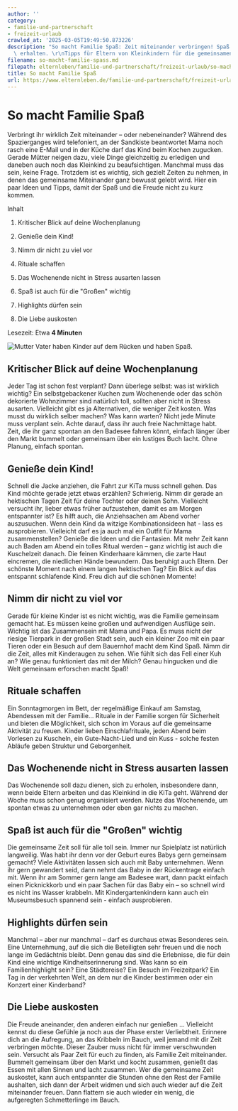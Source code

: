 ```yaml
---
author: ''
category:
- familie-und-partnerschaft
- freizeit-urlaub
crawled_at: '2025-03-05T19:49:50.873226'
description: "So macht Familie Spaß: Zeit miteinander verbringen! Spaß am Familienleben\
  \ erhalten. \r\nTipps für Eltern von Kleinkindern für die gemeinsamen Momente"
filename: so-macht-familie-spass.md
filepath: elternleben/familie-und-partnerschaft/freizeit-urlaub/so-macht-familie-spass.md
title: So macht Familie Spaß
url: https://www.elternleben.de/familie-und-partnerschaft/freizeit-urlaub/so-macht-familie-spass/
---
```


#  So macht Familie Spaß

Verbringt ihr wirklich Zeit miteinander – oder nebeneinander? Während des
Spazierganges wird telefoniert, an der Sandkiste beantwortet Mama noch rasch
eine E-Mail und in der Küche darf das Kind beim Kochen zugucken. Gerade Mütter
neigen dazu, viele Dinge gleichzeitig zu erledigen und daneben auch noch das
Kleinkind zu beaufsichtigen. Manchmal muss das sein, keine Frage. Trotzdem ist
es wichtig, sich gezielt Zeiten zu nehmen, in denen das gemeinsame Miteinander
ganz bewusst gelebt wird. Hier ein paar Ideen und Tipps, damit der Spaß und
die Freude nicht zu kurz kommen.

Inhalt

1. Kritischer Blick auf deine Wochenplanung

2. Genieße dein Kind!

3. Nimm dir nicht zu viel vor

4. Rituale schaffen

5. Das Wochenende nicht in Stress ausarten lassen

6. Spaß ist auch für die "Großen" wichtig

7. Highlights dürfen sein

8. Die Liebe auskosten

Lesezeit: Etwa **4 Minuten**

![Mutter Vater haben Kinder auf dem Rücken und haben
Spaß.](/fileadmin/_processed_/3/7/csm_Tipps_So_macht_Familie_Spass_iStock-1134312186_Klein_50d224dca4.jpg)

##  Kritischer Blick auf deine Wochenplanung

Jeder Tag ist schon fest verplant? Dann überlege selbst: was ist wirklich
wichtig? Ein selbstgebackener Kuchen zum Wochenende oder das schön dekorierte
Wohnzimmer sind natürlich toll, sollten aber nicht in Stress ausarten.
Vielleicht gibt es ja Alternativen, die weniger Zeit kosten. Was musst du
wirklich selber machen? Was kann warten? Nicht jede Minute muss verplant sein.
Achte darauf, dass ihr auch freie Nachmittage habt. Zeit, die ihr ganz spontan
an den Badesee fahren könnt, einfach länger über den Markt bummelt oder
gemeinsam über ein lustiges Buch lacht. Ohne Planung, einfach spontan.  

##  Genieße dein Kind!

Schnell die Jacke anziehen, die Fahrt zur KiTa muss schnell gehen. Das Kind
möchte gerade jetzt etwas erzählen? Schwierig. Nimm dir gerade an hektischen
Tagen Zeit für deine Tochter oder deinen Sohn. Vielleicht versucht ihr, lieber
etwas früher aufzustehen, damit es am Morgen entspannter ist? Es hilft auch,
die Anziehsachen am Abend vorher auszusuchen. Wenn dein Kind da witzige
Kombinationsideen hat - lass es ausprobieren. Vielleicht darf es ja auch mal
ein Outfit für Mama zusammenstellen? Genieße die Ideen und die Fantasien. Mit
mehr Zeit kann auch Baden am Abend ein tolles Ritual werden – ganz wichtig ist
auch die Kuschelzeit danach. Die feinen Kinderhaare kämmen, die zarte Haut
eincremen, die niedlichen Hände bewundern. Das beruhigt auch Eltern. Der
schönste Moment nach einem langen hektischen Tag? Ein Blick auf das entspannt
schlafende Kind. Freu dich auf die schönen Momente!

##  Nimm dir nicht zu viel vor

Gerade für kleine Kinder ist es nicht wichtig, was die Familie gemeinsam
gemacht hat. Es müssen keine großen und aufwendigen Ausflüge sein. Wichtig ist
das Zusammensein mit Mama und Papa. Es muss nicht der riesige Tierpark in der
großen Stadt sein, auch ein kleiner Zoo mit ein paar Tieren oder ein Besuch
auf dem Bauernhof macht dem Kind Spaß. Nimm dir die Zeit, alles mit
Kinderaugen zu sehen. Wie fühlt sich das Fell einer Kuh an? Wie genau
funktioniert das mit der Milch? Genau hingucken und die Welt gemeinsam
erforschen macht Spaß!

##  Rituale schaffen

Ein Sonntagmorgen im Bett, der regelmäßige Einkauf am Samstag, Abendessen mit
der Familie... Rituale in der Familie sorgen für Sicherheit und bieten die
Möglichkeit, sich schon im Voraus auf die gemeinsame Aktivität zu freuen.
Kinder lieben Einschlafrituale, jeden Abend beim Vorlesen zu Kuscheln, ein
Gute-Nacht-Lied und ein Kuss - solche festen Abläufe geben Struktur und
Geborgenheit.

##  Das Wochenende nicht in Stress ausarten lassen

Das Wochenende soll dazu dienen, sich zu erholen, insbesondere dann, wenn
beide Eltern arbeiten und das Kleinkind in die KiTa geht. Während der Woche
muss schon genug organisiert werden. Nutze das Wochenende, um spontan etwas zu
unternehmen oder eben gar nichts zu machen.

##  Spaß ist auch für die "Großen" wichtig

Die gemeinsame Zeit soll für alle toll sein. Immer nur Spielplatz ist
natürlich langweilig. Was habt ihr denn vor der Geburt eures Babys gern
gemeinsam gemacht? Viele Aktivitäten lassen sich auch mit Baby unternehmen.
Wenn ihr gern gewandert seid, dann nehmt das Baby in der Rückentrage einfach
mit. Wenn ihr am Sommer gern lange am Badesee wart, dann packt einfach einen
Picknickkorb und ein paar Sachen für das Baby ein – so schnell wird es nicht
ins Wasser krabbeln. Mit Kindergartenkindern kann auch ein Museumsbesuch
spannend sein - einfach ausprobieren.

##  Highlights dürfen sein

Manchmal – aber nur manchmal – darf es durchaus etwas Besonderes sein. Eine
Unternehmung, auf die sich die Beteiligten sehr freuen und die noch lange im
Gedächtnis bleibt. Denn genau das sind die Erlebnisse, die für dein Kind eine
wichtige Kindheitserinnerung sind. Was kann so ein Familienhighlight sein?
Eine Städtereise? Ein Besuch im Freizeitpark? Ein Tag in der verkehrten Welt,
an dem nur die Kinder bestimmen oder ein Konzert einer Kinderband?

##  Die Liebe auskosten

Die Freude aneinander, den anderen einfach nur genießen ... Vielleicht kennst
du diese Gefühle ja noch aus der Phase erster Verliebtheit. Erinnere dich an
die Aufregung, an das Kribbeln im Bauch, weil jemand mit dir Zeit verbringen
möchte. Dieser Zauber muss nicht für immer verschwunden sein. Versucht als
Paar Zeit für euch zu finden, als Familie Zeit miteinander. Bummelt gemeinsam
über den Markt und kocht zusammen, genießt das Essen mit allen Sinnen und
lacht zusammen. Wer die gemeinsame Zeit auskostet, kann auch entspannter die
Stunden ohne den Rest der Familie aushalten, sich dann der Arbeit widmen und
sich auch wieder auf die Zeit miteinander freuen. Dann flattern sie auch
wieder ein wenig, die aufgeregten Schmetterlinge im Bauch.

